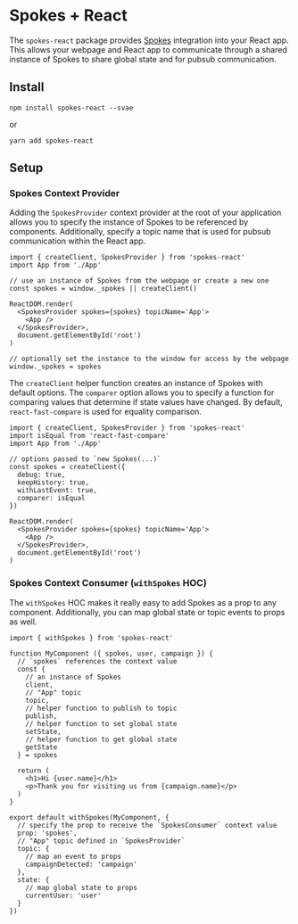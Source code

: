 # Spokes + React

The `spokes-react` package provides [Spokes](https://github.com/joelvh/spokes) integration into your React app. This allows your webpage and React app to communicate through a shared instance of Spokes to share global state and for pubsub communication.

## Install

`npm install spokes-react --svae`

or

`yarn add spokes-react`

## Setup

### Spokes Context Provider

Adding the `SpokesProvider` context provider at the root of your application allows you to specify the instance of Spokes to be referenced by components. Additionally, specify a topic name that is used for pubsub communication within the React app.

```es6
import { createClient, SpokesProvider } from 'spokes-react'
import App from './App'

// use an instance of Spokes from the webpage or create a new one
const spokes = window._spokes || createClient()

ReactDOM.render(
  <SpokesProvider spokes={spokes} topicName='App'>
    <App />
  </SpokesProvider>,
  document.getElementById('root')
)

// optionally set the instance to the window for access by the webpage
window._spokes = spokes
```

The `createClient` helper function creates an instance of Spokes with default options. The `comparer` option allows you to specify a function for comparing values that determine if state values have changed. By default, `react-fast-compare` is used for equality comparison.

```es6
import { createClient, SpokesProvider } from 'spokes-react'
import isEqual from 'react-fast-compare'
import App from './App'

// options passed to `new Spokes(...)`
const spokes = createClient({
  debug: true,
  keepHistory: true,
  withLastEvent: true,
  comparer: isEqual
})

ReactDOM.render(
  <SpokesProvider spokes={spokes} topicName='App'>
    <App />
  </SpokesProvider>,
  document.getElementById('root')
)
```

### Spokes Context Consumer (`withSpokes` HOC)

The `withSpokes` HOC makes it really easy to add Spokes as a prop to any component. Additionally, you can map global state or topic events to props as well.

```es6
import { withSpokes } from 'spokes-react'

function MyComponent ({ spokes, user, campaign }) {
  // `spokes` references the context value
  const {
    // an instance of Spokes
    client,
    // "App" topic
    topic,
    // helper function to publish to topic
    publish,
    // helper function to set global state
    setState,
    // helper function to get global state
    getState
  } = spokes

  return (
    <h1>Hi {user.name}</h1>
    <p>Thank you for visiting us from {campaign.name}</p>
  )
}

export default withSpokes(MyComponent, {
  // specify the prop to receive the `SpokesConsumer` context value
  prop: 'spokes',
  // "App" topic defined in `SpokesProvider`
  topic: {
    // map an event to props
    campaignDetected: 'campaign'
  },
  state: {
    // map global state to props
    currentUser: 'user'
  }
})
```
